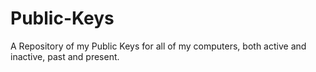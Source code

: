 # Public-Keys
A Repository of my Public Keys for all of my computers, both active and inactive, past and present.  
